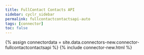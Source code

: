 ```yaml
---
title: FullContact Contacts API
sidebar: cyclr_sidebar
permalink: fullcontactcontactsapi-auto
tags: [connector]
toc: false
---
```

{% assign connectordata = site.data.connectors-new.connector-fullcontactcontactsapi %}
{% include connector-new.html %}	